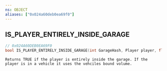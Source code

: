 ```yaml
---
ns: OBJECT
aliases: ["0x024a60deb0ea69f0"]
---
```

## IS_PLAYER_ENTIRELY_INSIDE_GARAGE

```c
// 0x024A60DEB0EA69F0
bool IS_PLAYER_ENTIRELY_INSIDE_GARAGE(int GarageHash, Player player, float margin, int boxIndex);
```

```
Returns TRUE if the player is entirely inside the garage. If the player is in a vehicle it uses the vehciles bound volume.
```
